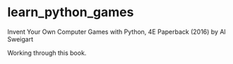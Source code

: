 # learn_python_games
Invent Your Own Computer Games with Python, 4E Paperback (2016) by Al Sweigart

Working through this book.
